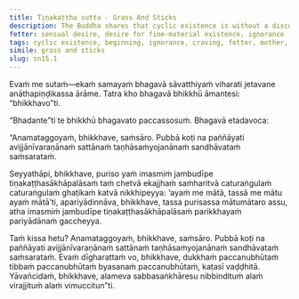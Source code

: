 ```yaml
---
title: Tiṇakaṭṭha sutta - Grass And Sticks
description: The Buddha shares that cyclic existence is without a discoverable beginning using an analogy of grass and sticks.
fetter: sensual desire, desire for fine-material existence, ignorance
tags: cyclic existence, beginning, ignorance, craving, fetter, mother, india, jambudīpa, grass, sticks, disenchantment, detachment, liberation, sn, sn12-21, sn15
simile: grass and sticks
slug: sn15.1
---
```


Evaṁ me sutaṁ—ekaṁ samayaṁ bhagavā sāvatthiyaṁ viharati jetavane anāthapiṇḍikassa ārāme. Tatra kho bhagavā bhikkhū āmantesi: “bhikkhavo”ti.

“Bhadante”ti te bhikkhū bhagavato paccassosuṁ. Bhagavā etadavoca:

“Anamataggoyaṁ, bhikkhave, saṁsāro. Pubbā koṭi na paññāyati avijjānīvaraṇānaṁ sattānaṁ taṇhāsaṁyojanānaṁ sandhāvataṁ saṁsarataṁ.

Seyyathāpi, bhikkhave, puriso yaṁ imasmiṁ jambudīpe tiṇakaṭṭhasākhāpalāsaṁ taṁ chetvā ekajjhaṁ saṁharitvā caturaṅgulaṁ caturaṅgulaṁ ghaṭikaṁ katvā nikkhipeyya: ‘ayaṁ me mātā, tassā me mātu ayaṁ mātā’ti, apariyādinnāva, bhikkhave, tassa purisassa mātumātaro assu, atha imasmiṁ jambudīpe tiṇakaṭṭhasākhāpalāsaṁ parikkhayaṁ pariyādānaṁ gaccheyya.

Taṁ kissa hetu? Anamataggoyaṁ, bhikkhave, saṁsāro. Pubbā koṭi na paññāyati avijjānīvaraṇānaṁ sattānaṁ taṇhāsaṁyojanānaṁ sandhāvataṁ saṁsarataṁ. Evaṁ dīgharattaṁ vo, bhikkhave, dukkhaṁ paccanubhūtaṁ tibbaṁ paccanubhūtaṁ byasanaṁ paccanubhūtaṁ, kaṭasī vaḍḍhitā. Yāvañcidaṁ, bhikkhave, alameva sabbasaṅkhāresu nibbindituṁ alaṁ virajjituṁ alaṁ vimuccitun”ti.
